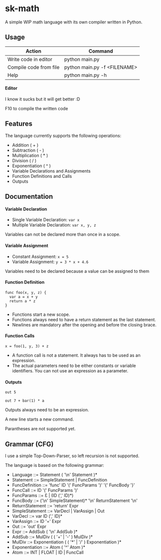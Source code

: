 # sk-math

A simple WIP math language with its own compiler written in Python.

## Usage
| Action                  | Command                         |
| ----------------------- | ------------------------------- |
| Write code in editor    | python main.py                  |
| Compile code from file  | python main.py -f \<FILENAME\>  |
| Help                    | python main.py -h               |

#### Editor
I know it sucks but it will get better :D

F10 to compile the written code

## Features

The language currently supports the following operations:
- Addition ( + )
- Subtraction ( - )
- Multiplication ( * )
- Division ( / )
- Exponentiation ( ^ )
- Variable Declarations and Assignments
- Function Definitions and Calls
- Outputs

## Documentation

#### Variable Declaration
- Single Variable Declaration: ```var x```
- Multiple Variable Declaration: ```var x, y, z```

Variables can not be declared more than once in a scope.

#### Variable Assignment
- Constant Assignment: ```x = 5```
- Variable Assignment: ```y = 3 * x + 4.6```

Variables need to be declared because a value can be assigned to them

#### Function Definition
```
func foo(x, y, z) {
  var a = x + y
  return a * z
}
```
- Functions start a new scope.
- Functions always need to have a return statement as the last statement.
- Newlines are mandatory after the opening and before the closing brace.

#### Function Calls
```x = foo(1, y, 3) + z```
- A function call is not a statement. It always has to be used as an expression.
- The actual parameters need to be either constants or variable identifiers. You can not use an expression as a parameter.

#### Outputs
```out 5```

```out 7 + bar(1) * a```

Outputs always need to be an expression.

A new line starts a new command.

Parantheses are not supported yet.

## Grammar (CFG)

I use a simple Top-Down-Parser, so left recursion is not supported.

The language is based on the following grammar:

- Language ::= Statement ( '\n' Statement )*
- Statement ::= SimpleStatement | FuncDefinition
- FuncDefinition ::= 'func' ID '(' FuncParams ')' '{' FuncBody '}'
- FuncCall ::= ID '(' FuncParams ')'
- FuncParams ::= Ɛ | (ID (',' ID)*)
- FuncBody ::= ('\n' SimpleStatement)* '\n' ReturnStatement '\n'
- ReturnStatement ::= 'return' Expr
- SimpleStatement ::= VarDecl | VarAssign | Out
- VarDecl ::= var ID (',' ID)*
- VarAssign ::= ID '=' Expr
- Out ::= 'out' Expr
- Expr ::= AddSub ( '\n' AddSub )*
- AddSub ::= MulDiv ( ( '+' | '-' ) MulDiv )*
- MulDiv ::= Exponentiation ( ( '\*' | '/' ) Exponentiation )*
- Exponentiation ::= Atom ( '^' Atom )*
- Atom ::= INT | FLOAT | ID | FuncCall

